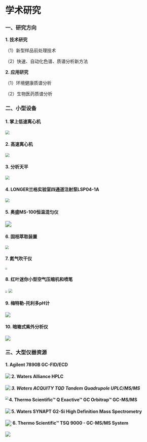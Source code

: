 # 学术研究

### 一、研究方向

**1. 技术研究**

（1）新型样品前处理技术

（2）快速、自动化色谱、质谱分析新方法

**2. 应用研究**

（1）环境健康质谱分析

（2）生物医药质谱分析

### 二、小型设备


#### **1. 掌上低速离心机**

<img src="../image/minicentrifugator.jpg" style="zoom:80%;">




#### **2. 高速离心机**

<img src="../image/centrifugator.jpg" style="zoom:80%;" >




#### **3. 分析天平**

<img src="../image/balance.jpg" style="zoom:80%;">



#### **4. LONGER兰格实验室四通道注射泵LSP04-1A**

<img src="../image/Longer LSP04-1A.jpg" style="zoom:80%;">


#### **5. 奥盛MS-100恒温混匀仪**

<img src="../image/MS-100.jpg" style="zoom:120%;">


#### **6. 固相萃取装置**

<img src="../image/SPE.jpg" style="zoom:67%;">


#### **7. 氮气吹干仪**

<img src="../image/N2.png" style="zoom:40%;">


#### **8. 红叶迷你小型空气压缩机和喷笔**

<img src="../image/Taiwan leaves.jpg" style="zoom:40%;">

<img src="../image/aribrush.jpg" style="zoom:70%;">


#### **9. 梅特勒-托利多pH计**

<img src="../image/pH.jpg" style="zoom:100%;">


#### **10. 暗箱式紫外分析仪**

<img src="../image/UV.jpg" style="zoom:100%;">



### 三、大型仪器资源

#### **1. Agilent 7890B GC-FID/ECD**

<img src="../image/7890b_7693_730x730_lg_11040.png" style="zoom:100%;" align='left'>

#### **2. Waters Alliance HPLC**

<img src="../image/Alliance-PLUS-HPLC-with-RI-PDA-ELSD-Detectors.jpg" style="zoom:100%;" align='left'>

#### ***3. Waters ACQUITY TQD Tandem Quadrupole UPLC/MS/MS***

<img src="../image/Xevo_TQ-S_MS_with_Acquity_UHPLC_LCMSMS.jpg" style="zoom:60%;" align='left'>

#### **4. Thermo Scientific™ Q Exactive™ GC Orbitrap™ GC-MS/MS**

<img src="../image/QExactive-GCMSMS-Orbitrap-with-Autosampler-frontangle-1335x1183.webp" style="zoom:100%;" align='left'>

#### **5. Waters SYNAPT G2-Si High Definition Mass Spectrometry**

<img src="../image/overview_synaptg2hdms.jpg" style="zoom:120%;" align='left'>

#### **6. Thermo Scientific™ TSQ 9000 - GC-MS/MS System**

<img src="../image/tsq-9000-trace-1300-as-1310-right-1300x1300.jpg-650.webp" style="zoom:100%;" align='left'>

